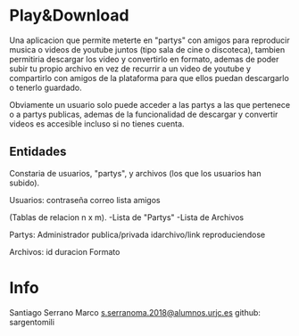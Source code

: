 # Play&Download

Una aplicacion que permite meterte en "partys" con amigos para reproducir musica o videos de youtube juntos (tipo sala de cine o discoteca),
tambien permitiria descargar los video y convertirlo en formato, ademas de poder subir tu propio archivo en vez de recurrir a un video de youtube 
y compartirlo con amigos de la plataforma para que ellos puedan descargarlo o tenerlo guardado.

Obviamente un usuario solo puede acceder a las partys a las que pertenece o a partys publicas, ademas de la funcionalidad de descargar y 
convertir videos es accesible incluso si no tienes cuenta.


## Entidades
Constaria de usuarios, "partys", y archivos (los que los usuarios han subido).

Usuarios:
contraseña
correo
lista amigos

(Tablas de relacion n x m).
-Lista de "Partys"
-Lista de Archivos

Partys:
Administrador
publica/privada
idarchivo/link reproduciendose

Archivos:
id
duracion
Formato


# Info
Santiago Serrano Marco s.serranoma.2018@alumnos.urjc.es
github: sargentomili
